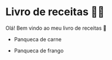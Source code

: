 # Livro de receitas :man_cook:

Olá! Bem vindo ao meu livro de receitas :open_book:

- Panqueca de carne

- Panqueca de frango
